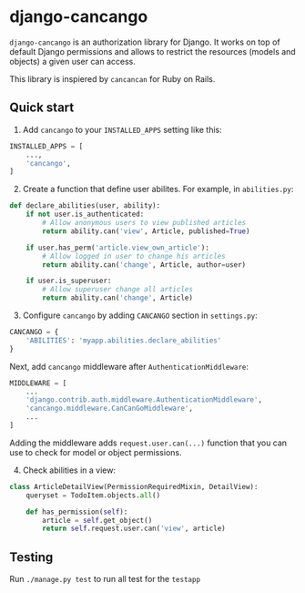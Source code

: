 # django-cancango

`django-cancango` is an authorization library for Django. It works on top of default Django permissions and allows to restrict the resources (models and objects) a given user can access.

This library is inspiered by `cancancan` for Ruby on Rails.

## Quick start

1. Add `cancango` to your `INSTALLED_APPS` setting like this:

```python
INSTALLED_APPS = [
    ...,
    'cancango',
]
```

2. Create a function that define user abilites. For example, in `abilities.py`:

```python
def declare_abilities(user, ability):
    if not user.is_authenticated:
        # Allow anonymous users to view published articles
        return ability.can('view', Article, published=True)

    if user.has_perm('article.view_own_article'):
        # Allow logged in user to change his articles
        return ability.can('change', Article, author=user)

    if user.is_superuser:
        # Allow superuser change all articles
        return ability.can('change', Article)
```

3. Configure `cancango` by adding `CANCANGO` section in `settings.py`:

```python
CANCANGO = {
    'ABILITIES': 'myapp.abilities.declare_abilities'
}
```

Next, add `cancango` middleware after `AuthenticationMiddleware`:

```python
MIDDLEWARE = [
    ...
    'django.contrib.auth.middleware.AuthenticationMiddleware',
    'cancango.middleware.CanCanGoMiddleware',
    ...
]
```

Adding the middleware adds `request.user.can(...)` function that you can use
to check for model or object permissions.

4. Check abilities in a view:

```python
class ArticleDetailView(PermissionRequiredMixin, DetailView):
    queryset = TodoItem.objects.all()

    def has_permission(self):
        article = self.get_object()
        return self.request.user.can('view', article)
```

## Testing

Run `./manage.py test` to run all test for the `testapp`
